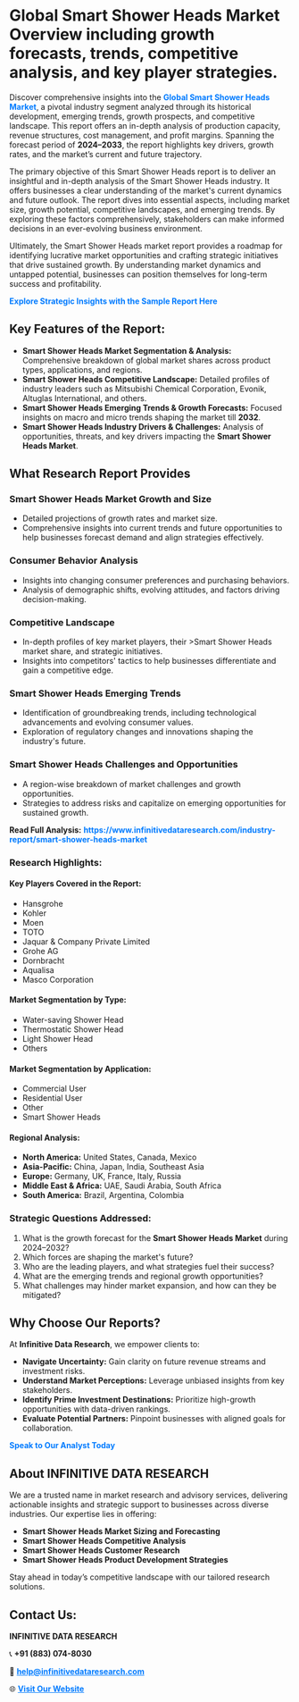 <h1>Global Smart Shower Heads Market Overview including growth forecasts, trends, competitive analysis, and key player strategies.</h1>
<p>
Discover comprehensive insights into the 
<a href="https://www.infinitivedataresearch.com/industry-report/smart-shower-heads-market" rel="dofollow" style="color: #007BFF; text-decoration: none;"><strong>Global Smart Shower Heads Market</strong></a>, a pivotal industry segment analyzed through its historical development, emerging trends, growth prospects, and competitive landscape. This report offers an in-depth analysis of production capacity, revenue structures, cost management, and profit margins. Spanning the forecast period of <strong>2024–2033</strong>, the report highlights key drivers, growth rates, and the market’s current and future trajectory.
</p>
<p>
The primary objective of this Smart Shower Heads report is to deliver an insightful and in-depth analysis of the Smart Shower Heads industry. It offers businesses a clear understanding of the market's current dynamics and future outlook. The report dives into essential aspects, including market size, growth potential, competitive landscapes, and emerging trends. By exploring these factors comprehensively, stakeholders can make informed decisions in an ever-evolving business environment.
</p>
<p>
Ultimately, the Smart Shower Heads market report provides a roadmap for identifying lucrative market opportunities and crafting strategic initiatives that drive sustained growth. By understanding market dynamics and untapped potential, businesses can position themselves for long-term success and profitability.
</p>
<p>
<a href="https://www.infinitivedataresearch.com/request-sample/reportId=111717" style="color: #007BFF; text-decoration: none;"><strong>Explore Strategic Insights with the Sample Report Here</strong></a>
</p>

<h2>Key Features of the Report:</h2>
<ul>
<li><strong>Smart Shower Heads Market Segmentation & Analysis:</strong> Comprehensive breakdown of global market shares across product types, applications, and regions.</li>
<li><strong>Smart Shower Heads Competitive Landscape:</strong> Detailed profiles of industry leaders such as Mitsubishi Chemical Corporation, Evonik, Altuglas International, and others.</li>
<li><strong>Smart Shower Heads Emerging Trends & Growth Forecasts:</strong> Focused insights on macro and micro trends shaping the market till <strong>2032</strong>.</li>
<li><strong>Smart Shower Heads Industry Drivers & Challenges:</strong> Analysis of opportunities, threats, and key drivers impacting the <strong>Smart Shower Heads Market</strong>.</li>
</ul>

<h2>What Research Report Provides</h2>
<h3>Smart Shower Heads Market Growth and Size</h3>
<ul>
<li>Detailed projections of growth rates and market size.</li>
<li>Comprehensive insights into current trends and future opportunities to help businesses forecast demand and align strategies effectively.</li>
</ul>

<h3>Consumer Behavior Analysis</h3>
<ul>
<li>Insights into changing consumer preferences and purchasing behaviors.</li>
<li>Analysis of demographic shifts, evolving attitudes, and factors driving decision-making.</li>
</ul>

<h3>Competitive Landscape</h3>
<ul>
<li>In-depth profiles of key market players, their >Smart Shower Heads market share, and strategic initiatives.</li>
<li>Insights into competitors' tactics to help businesses differentiate and gain a competitive edge.</li>
</ul>

<h3>Smart Shower Heads Emerging Trends</h3>
<ul>
<li>Identification of groundbreaking trends, including technological advancements and evolving consumer values.</li>
<li>Exploration of regulatory changes and innovations shaping the industry's future.</li>
</ul>

<h3>Smart Shower Heads Challenges and Opportunities</h3>
<ul>
<li>A region-wise breakdown of market challenges and growth opportunities.</li>
<li>Strategies to address risks and capitalize on emerging opportunities for sustained growth.</li>
</ul>
<p><strong>Read Full Analysis:</strong> <a href="https://www.infinitivedataresearch.com/industry-report/smart-shower-heads-market" rel="dofollow" style="color: #007BFF; text-decoration: none;"><strong>https://www.infinitivedataresearch.com/industry-report/smart-shower-heads-market</strong></a></p>
<h3>Research Highlights:</h3>
<h4>Key Players Covered in the Report:</h4>
<ul><li>Hansgrohe</li><li>Kohler</li><li>Moen</li><li>TOTO</li><li>Jaquar &amp; Company Private Limited</li><li>Grohe AG</li><li>Dornbracht</li><li>Aqualisa</li><li>Masco Corporation</li></ul>
<h4>Market Segmentation by Type:</h4>
<ul><li>Water-saving Shower Head</li><li>Thermostatic Shower Head</li><li>Light Shower Head</li><li>Others</li></ul>
<h4>Market Segmentation by Application:</h4>
<ul><li>Commercial User</li><li>Residential User</li><li>Other</li><li>Smart Shower Heads</li></ul>

<h4>Regional Analysis:</h4>
<ul>
<li><strong>North America:</strong> United States, Canada, Mexico</li>
<li><strong>Asia-Pacific:</strong> China, Japan, India, Southeast Asia</li>
<li><strong>Europe:</strong> Germany, UK, France, Italy, Russia</li>
<li><strong>Middle East & Africa:</strong> UAE, Saudi Arabia, South Africa</li>
<li><strong>South America:</strong> Brazil, Argentina, Colombia</li>
</ul>

<h3>Strategic Questions Addressed:</h3>
<ol>
<li>What is the growth forecast for the <strong>Smart Shower Heads Market</strong> during 2024–2032?</li>
<li>Which forces are shaping the market's future?</li>
<li>Who are the leading players, and what strategies fuel their success?</li>
<li>What are the emerging trends and regional growth opportunities?</li>
<li>What challenges may hinder market expansion, and how can they be mitigated?</li>
</ol>

<h2>Why Choose Our Reports?</h2>
<p>At <strong>Infinitive Data Research</strong>, we empower clients to:</p>
<ul>
<li><strong>Navigate Uncertainty:</strong> Gain clarity on future revenue streams and investment risks.</li>
<li><strong>Understand Market Perceptions:</strong> Leverage unbiased insights from key stakeholders.</li>
<li><strong>Identify Prime Investment Destinations:</strong> Prioritize high-growth opportunities with data-driven rankings.</li>
<li><strong>Evaluate Potential Partners:</strong> Pinpoint businesses with aligned goals for collaboration.</li>
</ul>
<p><a href="https://www.infinitivedataresearch.com/industry-report/smart-shower-heads-market" rel="dofollow" style="color: #007BFF; text-decoration: none;"><strong>Speak to Our Analyst Today</strong></a></p>

<h2>About INFINITIVE DATA RESEARCH</h2>
<p>We are a trusted name in market research and advisory services, delivering actionable insights and strategic support to businesses across diverse industries. Our expertise lies in offering:</p>
<ul>
<li><strong>Smart Shower Heads Market Sizing and Forecasting</strong></li>
<li><strong>Smart Shower Heads Competitive Analysis</strong></li>
<li><strong>Smart Shower Heads Customer Research</strong></li>
<li><strong>Smart Shower Heads Product Development Strategies</strong></li>
</ul>
<p>Stay ahead in today’s competitive landscape with our tailored research solutions.</p>

<h2>Contact Us:</h2>
<p><strong>INFINITIVE DATA RESEARCH</strong></p>
<p>📞 <strong>+91 (883) 074-8030</strong></p>
<p>📧 <strong><a href="mailto:help@infinitivedataresearch.com" style="color: #007BFF;">help@infinitivedataresearch.com</a></strong></p>
<p>🌐 <strong><a href="https://www.infinitivedataresearch.com" rel="dofollow" style="color: #007BFF;">Visit Our Website</a></strong></p>